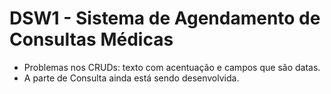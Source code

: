 # DSW1 - Sistema de Agendamento de Consultas Médicas

* Problemas nos CRUDs: texto com acentuação e campos que são datas.
* A parte de Consulta ainda está sendo desenvolvida.

